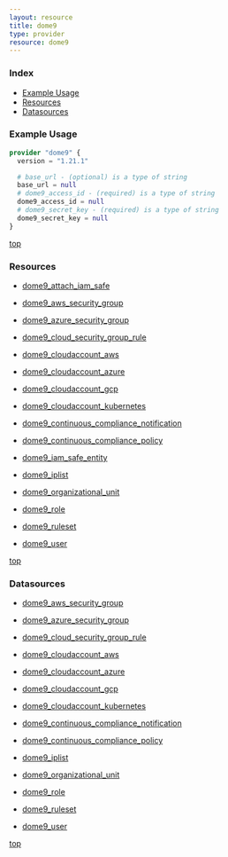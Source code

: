 ```yaml
---
layout: resource
title: dome9
type: provider
resource: dome9
---
```


### Index

- [Example Usage](#example-usage)
- [Resources](#resources)
- [Datasources](#datasources)

### Example Usage

```terraform
provider "dome9" {
  version = "1.21.1"

  # base_url - (optional) is a type of string
  base_url = null
  # dome9_access_id - (required) is a type of string
  dome9_access_id = null
  # dome9_secret_key - (required) is a type of string
  dome9_secret_key = null
}
```

[top](#index)

### Resources


- [dome9_attach_iam_safe](./r/dome9_attach_iam_safe.md)

- [dome9_aws_security_group](./r/dome9_aws_security_group.md)

- [dome9_azure_security_group](./r/dome9_azure_security_group.md)

- [dome9_cloud_security_group_rule](./r/dome9_cloud_security_group_rule.md)

- [dome9_cloudaccount_aws](./r/dome9_cloudaccount_aws.md)

- [dome9_cloudaccount_azure](./r/dome9_cloudaccount_azure.md)

- [dome9_cloudaccount_gcp](./r/dome9_cloudaccount_gcp.md)

- [dome9_cloudaccount_kubernetes](./r/dome9_cloudaccount_kubernetes.md)

- [dome9_continuous_compliance_notification](./r/dome9_continuous_compliance_notification.md)

- [dome9_continuous_compliance_policy](./r/dome9_continuous_compliance_policy.md)

- [dome9_iam_safe_entity](./r/dome9_iam_safe_entity.md)

- [dome9_iplist](./r/dome9_iplist.md)

- [dome9_organizational_unit](./r/dome9_organizational_unit.md)

- [dome9_role](./r/dome9_role.md)

- [dome9_ruleset](./r/dome9_ruleset.md)

- [dome9_user](./r/dome9_user.md)


[top](#index)

### Datasources


- [dome9_aws_security_group](./d/dome9_aws_security_group.md)

- [dome9_azure_security_group](./d/dome9_azure_security_group.md)

- [dome9_cloud_security_group_rule](./d/dome9_cloud_security_group_rule.md)

- [dome9_cloudaccount_aws](./d/dome9_cloudaccount_aws.md)

- [dome9_cloudaccount_azure](./d/dome9_cloudaccount_azure.md)

- [dome9_cloudaccount_gcp](./d/dome9_cloudaccount_gcp.md)

- [dome9_cloudaccount_kubernetes](./d/dome9_cloudaccount_kubernetes.md)

- [dome9_continuous_compliance_notification](./d/dome9_continuous_compliance_notification.md)

- [dome9_continuous_compliance_policy](./d/dome9_continuous_compliance_policy.md)

- [dome9_iplist](./d/dome9_iplist.md)

- [dome9_organizational_unit](./d/dome9_organizational_unit.md)

- [dome9_role](./d/dome9_role.md)

- [dome9_ruleset](./d/dome9_ruleset.md)

- [dome9_user](./d/dome9_user.md)


[top](#index)